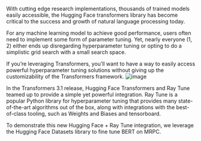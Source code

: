 With cutting edge research implementations, thousands of trained models easily accessible, the Hugging Face transformers library has become critical to the success and growth of natural language processing today.

For any machine learning model to achieve good performance, users often need to implement some form of parameter tuning. Yet, nearly everyone (1, 2) either ends up disregarding hyperparameter tuning or opting to do a simplistic grid search with a small search space.


If you’re leveraging Transformers, you’ll want to have a way to easily access powerful hyperparameter tuning solutions without giving up the customizability of the Transformers framework.
![image](https://user-images.githubusercontent.com/17935007/133003874-0c331062-3edd-4ad4-a4cb-6b7b0291237e.png)

In the Transformers 3.1 release, Hugging Face Transformers and Ray Tune teamed up to provide a simple yet powerful integration. Ray Tune is a popular Python library for hyperparameter tuning that provides many state-of-the-art algorithms out of the box, along with integrations with the best-of-class tooling, such as Weights and Biases and tensorboard.

To demonstrate this new Hugging Face + Ray Tune integration, we leverage the Hugging Face Datasets library to fine tune BERT on MRPC.


